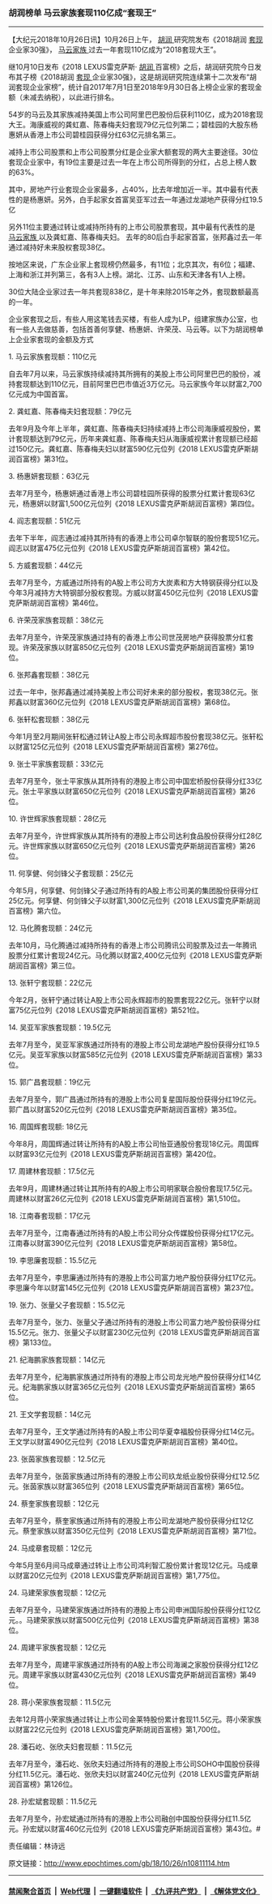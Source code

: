 ### 胡润榜单 马云家族套现110亿成“套现王”
------------------------

<p>
 【大纪元2018年10月26日讯】10月26日上午，
 <a href="http://www.epochtimes.com/gb/tag/%E8%83%A1%E6%B6%A6.html">
  胡润
 </a>
 研究院发布《2018胡润
 <a href="http://www.epochtimes.com/gb/tag/%E5%A5%97%E7%8E%B0.html">
  套现
 </a>
 企业家30强》，
 <a href="http://www.epochtimes.com/gb/tag/%E9%A9%AC%E4%BA%91%E5%AE%B6%E6%97%8F.html">
  马云家族
 </a>
 过去一年套现110亿成为“2018套现大王”。
</p>
<p>
 继10月10日发布《2018 LEXUS雷克萨斯·
 <a href="http://www.epochtimes.com/gb/tag/%E8%83%A1%E6%B6%A6.html">
  胡润
 </a>
 百富榜》之后，胡润研究院今日发布其子榜《2018胡润
 <a href="http://www.epochtimes.com/gb/tag/%E5%A5%97%E7%8E%B0.html">
  套现
 </a>
 企业家30强》，这是胡润研究院连续第十二次发布“胡润套现企业家榜”，统计自2017年7月1日至2018年9月30日各上榜企业家的套现金额（未减去纳税），以此进行排名。
 <span class="Apple-converted-space">
 </span>
</p>
<p>
 54岁的马云及其家族减持美国上市公司阿里巴巴股份后获利110亿，成为2018套现大王。海康威视的龚虹嘉、陈春梅夫妇套现79亿元位列第二；碧桂园的大股东杨惠妍从香港上市公司碧桂园获得分红63亿元排名第三。
</p>
<p>
 减持上市公司股票和上市公司股票分红是企业家大额套现的两大主要途径。30位套现企业家中，有19位主要是过去一年在上市公司所得到的分红，占总上榜人数的63%。
</p>
<p>
 其中，房地产行业套现企业家最多，占40%，比去年增加近一半。其中最有代表性的是杨惠妍。另外，白手起家女首富吴亚军过去一年通过龙湖地产获得分红19.5亿
</p>
<p>
 另外11位主要通过转让或减持所持有的上市公司股票套现，其中最有代表性的是
 <a href="http://www.epochtimes.com/gb/tag/%E9%A9%AC%E4%BA%91%E5%AE%B6%E6%97%8F.html">
  马云家族
 </a>
 以及龚虹嘉、陈春梅夫妇。 去年的80后白手起家首富，张邦鑫过去一年通过减持好未来股权套现38亿。
</p>
<p>
 按地区来说，广东企业家上套现榜仍然最多，有11位；北京其次，有6位；福建、上海和浙江并列第三，各有3人上榜。湖北、江苏、山东和天津各有1人上榜。
</p>
<p>
 30位大陆企业家过去一年共套现838亿，是十年来除2015年之外，套现数额最高的一年。
</p>
<p>
 企业家套现之后，有些人用这笔钱去买楼，有些人成为LP，组建家族办公室，也有一些人去做慈善，包括首善何享健、杨惠妍、许荣茂、马云等。以下为胡润榜单上企业家套现的金额及方式
</p>
<p>
 1. 马云家族套现额：110亿元
</p>
<p>
 自去年7月以来，马云家族持续减持其所拥有的美股上市公司阿里巴巴的股份，减持套现额达到110亿元，目前阿里巴巴市值近3万亿元。马云家族今年以财富2,700亿元成为中国首富。
</p>
<p>
 2. 龚虹嘉、陈春梅夫妇套现额：79亿元
</p>
<p>
 去年9月及今年上半年，龚虹嘉、陈春梅夫妇持续减持上市公司海康威视股份，累计套现额达到79亿元，历年来龚虹嘉、陈春梅夫妇从海康威视累计套现额已经超过150亿元。龚虹嘉、陈春梅夫妇以财富590亿元位列《2018 LEXUS雷克萨斯胡润百富榜》第31位。
</p>
<p>
 3. 杨惠妍套现额：63亿元
</p>
<p>
 去年7月至今，杨惠妍通过香港上市公司碧桂园所获得的股票分红累计套现63亿元，杨惠妍以财富1,500亿元位列《2018 LEXUS雷克萨斯胡润百富榜》第四位。
</p>
<p>
 4. 阎志套现额：51亿元
</p>
<p>
 去年下半年，阎志通过减持其所持有的香港上市公司卓尔智联的股份套现51亿元。阎志以财富475亿元位列《2018 LEXUS雷克萨斯胡润百富榜》第42位。
</p>
<p>
 5. 方威套现额：44亿元
</p>
<p>
 去年7月至今，方威通过所持有的A股上市公司方大炭素和方大特钢获得分红以及今年3月减持方大特钢部分股权套现。方威以财富450亿元位列《2018 LEXUS雷克萨斯胡润百富榜》第46位。
</p>
<p>
 6. 许荣茂家族套现额：38亿元
</p>
<p>
 去年7月至今，许荣茂家族通过持有的香港上市公司世茂房地产获得股票分红套现。许荣茂家族以财富850亿元位列《2018 LEXUS雷克萨斯胡润百富榜》第19位。
</p>
<p>
 6. 张邦鑫套现额：38亿元
</p>
<p>
 过去一年中，张邦鑫通过减持美股上市公司好未来的部分股权，套现38亿元。张邦鑫以财富360亿元位列《2018 LEXUS雷克萨斯胡润百富榜》第68位。
</p>
<p>
 6. 张轩松套现额：38亿元
</p>
<p>
 今年1月至2月期间张轩松通过转让A股上市公司永辉超市股份套现38亿元。张轩松以财富125亿元位列《2018 LEXUS雷克萨斯胡润百富榜》第276位。
</p>
<p>
 9. 张士平家族套现额：33亿元
</p>
<p>
 去年7月至今，张士平家族从其所持有的港股上市公司中国宏桥股份获得分红33亿元。张士平家族以财富650亿元位列《2018 LEXUS雷克萨斯胡润百富榜》第26位。
</p>
<p>
 10. 许世辉家族套现额：28亿元
</p>
<p>
 去年7月至今，许世辉家族从其所持有的港股上市公司达利食品股份获得分红28亿元。许世辉家族以财富650亿元位列《2018 LEXUS雷克萨斯胡润百富榜》第26位。
</p>
<p>
 11. 何享健、何剑锋父子套现额：25亿元
</p>
<p>
 今年5月，何享健、何剑锋父子通过所持有的A股上市公司美的集团股份获得分红25亿元。何享健、何剑锋父子以财富1,300亿元位列《2018 LEXUS雷克萨斯胡润百富榜》第六位。
</p>
<p>
 12. 马化腾套现额：24亿元
</p>
<p>
 去年10月，马化腾通过减持所持有的香港上市公司腾讯公司股票及过去一年腾讯股票分红累计套现24亿元。马化腾以财富2,400亿元位列《2018 LEXUS雷克萨斯胡润百富榜》第三位。
</p>
<p>
 13. 张轩宁套现额：22亿元
</p>
<p>
 今年2月，张轩宁通过转让A股上市公司永辉超市的股票套现22亿元。张轩宁以财富75亿元位列《2018 LEXUS雷克萨斯胡润百富榜》第521位。
</p>
<p>
 14. 吴亚军家族套现额：19.5亿元
</p>
<p>
 去年7月至今，吴亚军家族通过所持有的港股上市公司龙湖地产股份获得分红19.5亿元。吴亚军家族以财富585亿元位列《2018 LEXUS雷克萨斯胡润百富榜》第33位。
</p>
<p>
 15. 郭广昌套现额：19亿元
</p>
<p>
 去年7月至今，郭广昌通过所持有的港股上市公司复星国际股份获得分红19亿元。郭广昌以财富520亿元位列《2018 LEXUS雷克萨斯胡润百富榜》第35位。
</p>
<p>
 16. 周国辉套现额: 18亿元
</p>
<p>
 今年8月，周国辉通过转让所持有的A股上市公司怡亚通股份套现18亿元。周国辉以财富93亿元位列《2018 LEXUS雷克萨斯胡润百富榜》第420位。
</p>
<p>
 17. 周建林套现额：17.5亿元
</p>
<p>
 去年9月，周建林通过转让其所持有的A股上市公司明家联合股份套现17.5亿元。周建林以财富26亿元位列《2018 LEXUS雷克萨斯胡润百富榜》第1,510位。
</p>
<p>
 18. 江南春套现额：17亿元
</p>
<p>
 去年7月至今，江南春通过所持有的A股上市公司分众传媒股份获得分红17亿元。江南春以财富390亿元位列《2018 LEXUS雷克萨斯胡润百富榜》第58位。
</p>
<p>
 19. 李思廉套现额：15.5亿元
</p>
<p>
 去年7月至今，李思廉通过所持有的港股上市公司富力地产股份获得分红17亿元。李思廉今年以财富145亿元位列《2018 LEXUS雷克萨斯胡润百富榜》第237位。
</p>
<p>
 19. 张力、张量父子套现额：15.5亿元
</p>
<p>
 去年7月至今，张力、张量父子通过所持有的港股上市公司富力地产股份获得分红15.5亿元。张力、张量父子以财富230亿元位列《2018 LEXUS雷克萨斯胡润百富榜》第133位。
</p>
<p>
 21. 纪海鹏家族套现额：14亿元
</p>
<p>
 去年7月至今，纪海鹏家族通过所持有的港股上市公司龙光地产股份获得分红14亿元。纪海鹏家族以财富365亿元位列《2018 LEXUS雷克萨斯胡润百富榜》第65位。
</p>
<p>
 21. 王文学套现额：14亿元
</p>
<p>
 去年7月至今，王文学通过所持有的A股上市公司华夏幸福股份获得分红14亿元。王文学以财富490亿元位列《2018 LEXUS雷克萨斯胡润百富榜》第40位。
</p>
<p>
 23. 张茵家族套现额：12.5亿元
</p>
<p>
 去年7月至今，张茵家族通过所持有的港股上市公司玖龙纸业股份获得分红12.5亿元。张茵家族以财富365位列《2018 LEXUS雷克萨斯胡润百富榜》第65位。
</p>
<p>
 24. 蔡奎家族套现额：12亿元
</p>
<p>
 去年7月至今，蔡奎家族通过所持有的港股上市公司龙湖地产股份获得分红12亿元。蔡奎家族以财富350亿元位列《2018 LEXUS雷克萨斯胡润百富榜》第71位。
</p>
<p>
 24. 马成章套现额：12亿元
</p>
<p>
 今年5月至6月间马成章通过转让上市公司鸿利智汇股份累计套现12亿元。马成章以财富20亿元位列《2018 LEXUS雷克萨斯胡润百富榜》第1,775位。
</p>
<p>
 24. 马建荣家族套现额：12亿元
</p>
<p>
 去年7月至今，马建荣家族通过所持有的港股上市公司申洲国际股份获得分红12亿元。。马建荣家族以财富500亿元位列《2018 LEXUS雷克萨斯胡润百富榜》第38位。
</p>
<p>
 24. 周建平家族套现额：12亿元
</p>
<p>
 去年7月至今，周建平家族通过所持有的A股上市公司海澜之家股份获得分红12亿元。周建平家族以财富430亿元位列《2018 LEXUS雷克萨斯胡润百富榜》第49位。
</p>
<p>
 28. 蒋小荣家族套现额：11.5亿元
</p>
<p>
 去年12月蒋小荣家族通过转让上市公司金莱特股份累计套现11.5亿元。蒋小荣家族以财富22亿元位列《2018 LEXUS雷克萨斯胡润百富榜》第1,700位。
</p>
<p>
 28. 潘石屹、张欣夫妇套现额：11.5亿元
</p>
<p>
 去年7月至今，潘石屹、张欣夫妇通过所持有的港股上市公司SOHO中国股份获得分红11.5亿元。潘石屹、张欣夫妇以财富240亿元位列《2018 LEXUS雷克萨斯胡润百富榜》第126位。
</p>
<p>
 28. 孙宏斌套现额：11.5亿元
</p>
<p>
 去年7月至今，孙宏斌通过所持有的港股上市公司融创中国股份获得分红11.5亿元。孙宏斌以财富460亿元位列《2018 LEXUS雷克萨斯胡润百富榜》第43位。#
</p>
<p>
 责任编辑：林诗远
</p>

原文链接：http://www.epochtimes.com/gb/18/10/26/n10811114.htm


------------------------
#### [禁闻聚合首页](https://github.com/gfw-breaker/banned-news/blob/master/README.md) &nbsp;|&nbsp; [Web代理](https://github.com/gfw-breaker/open-proxy/blob/master/README.md) &nbsp;|&nbsp; [一键翻墙软件](https://github.com/gfw-breaker/nogfw/blob/master/README.md) &nbsp;|&nbsp; [《九评共产党》](https://github.com/gfw-breaker/9ping.md/blob/master/README.md#九评之一评共产党是什么) &nbsp;|&nbsp; [《解体党文化》](https://github.com/gfw-breaker/jtdwh.md/blob/master/README.md#绪论)